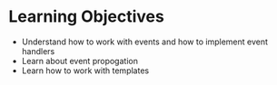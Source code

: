 # Learning Objectives
- Understand how to work with events and how to implement event handlers
- Learn about event propogation
- Learn how to work with templates

